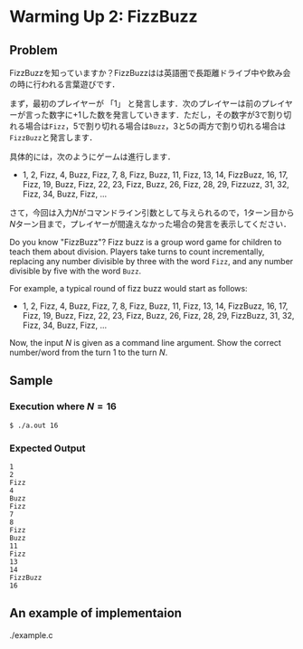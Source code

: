# Warming Up 2: FizzBuzz

## Problem

FizzBuzzを知っていますか？FizzBuzzはは英語圏で長距離ドライブ中や飲み会の時に行われる言葉遊びです．

まず，最初のプレイヤーが 「1」 と発言します．次のプレイヤーは前のプレイヤーが言った数字に+1した数を発言していきます．ただし，その数字が3で割り切れる場合は`Fizz`，5で割り切れる場合は`Buzz`，3と5の両方で割り切れる場合は`FizzBuzz`と発言します．

具体的には，次のようにゲームは進行します．
- 1, 2, Fizz, 4, Buzz, Fizz, 7, 8, Fizz, Buzz, 11, Fizz, 13, 14, FizzBuzz, 16, 17, Fizz, 19, Buzz, Fizz, 22, 23, Fizz, Buzz, 26, Fizz, 28, 29, Fizzuzz, 31, 32, Fizz, 34, Buzz, Fizz, ...

さて，今回は入力$N$がコマンドライン引数として与えられるので，$1$ターン目から$N$ターン目まで，プレイヤーが間違えなかった場合の発言を表示してください．

Do you know "FizzBuzz"? Fizz buzz is a group word game for children to teach them about division. Players take turns to count incrementally, replacing any number divisible by three with the word `Fizz`, and any number divisible by five with the word `Buzz`. 

For example, a typical round of fizz buzz would start as follows:

- 1, 2, Fizz, 4, Buzz, Fizz, 7, 8, Fizz, Buzz, 11, Fizz, 13, 14, FizzBuzz, 16, 17, Fizz, 19, Buzz, Fizz, 22, 23, Fizz, Buzz, 26, Fizz, 28, 29, FizzBuzz, 31, 32, Fizz, 34, Buzz, Fizz, ...

Now, the input $N$ is given as a command line argument. Show the correct number/word from the turn $1$ to the turn $N$.

## Sample

### Execution where $N=16$
```
$ ./a.out 16
```

### Expected Output
```
1
2
Fizz
4
Buzz
Fizz
7
8
Fizz
Buzz
11
Fizz
13
14
FizzBuzz
16
```

## An example of implementaion
./example.c